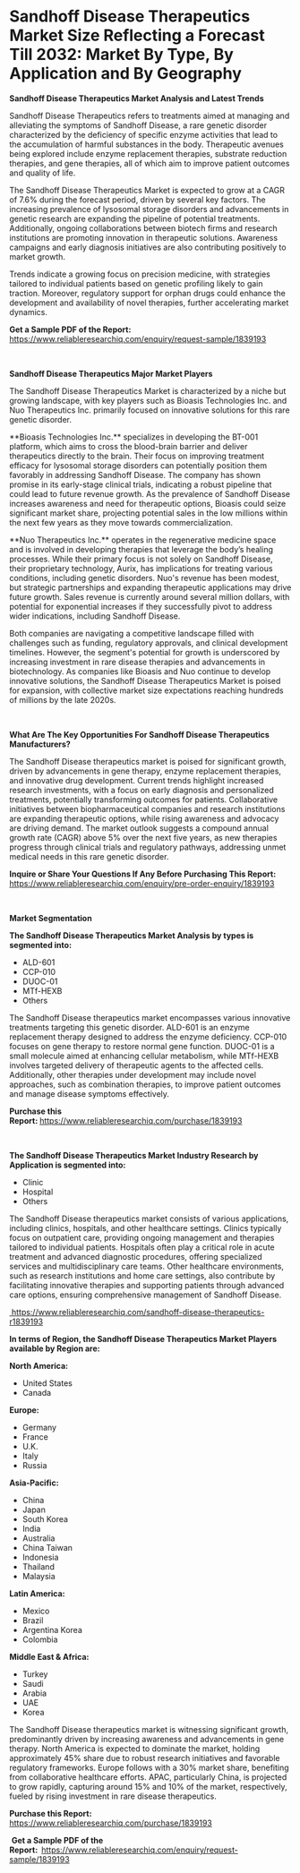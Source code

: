 <p><h1>Sandhoff Disease Therapeutics Market Size Reflecting a Forecast Till 2032: Market By Type, By Application and By Geography</h1></p><p><strong>Sandhoff Disease Therapeutics Market Analysis and Latest Trends</strong></p>
<p><p>Sandhoff Disease Therapeutics refers to treatments aimed at managing and alleviating the symptoms of Sandhoff Disease, a rare genetic disorder characterized by the deficiency of specific enzyme activities that lead to the accumulation of harmful substances in the body. Therapeutic avenues being explored include enzyme replacement therapies, substrate reduction therapies, and gene therapies, all of which aim to improve patient outcomes and quality of life.</p><p>The Sandhoff Disease Therapeutics Market is expected to grow at a CAGR of 7.6% during the forecast period, driven by several key factors. The increasing prevalence of lysosomal storage disorders and advancements in genetic research are expanding the pipeline of potential treatments. Additionally, ongoing collaborations between biotech firms and research institutions are promoting innovation in therapeutic solutions. Awareness campaigns and early diagnosis initiatives are also contributing positively to market growth. </p><p>Trends indicate a growing focus on precision medicine, with strategies tailored to individual patients based on genetic profiling likely to gain traction. Moreover, regulatory support for orphan drugs could enhance the development and availability of novel therapies, further accelerating market dynamics.</p></p>
<p><strong>Get a Sample PDF of the Report:&nbsp;</strong> <a href="https://www.reliableresearchiq.com/enquiry/request-sample/1839193?utm_campaign=2325&utm_medium=2&utm_source=Github&utm_content=ia&utm_term=13042025&utm_id=sandhoff-disease-therapeutics">https://www.reliableresearchiq.com/enquiry/request-sample/1839193</a></p>
<p>&nbsp;</p>
<p><strong>Sandhoff Disease Therapeutics Major Market Players</strong></p>
<p><p>The Sandhoff Disease Therapeutics Market is characterized by a niche but growing landscape, with key players such as Bioasis Technologies Inc. and Nuo Therapeutics Inc. primarily focused on innovative solutions for this rare genetic disorder.</p><p>**Bioasis Technologies Inc.** specializes in developing the BT-001 platform, which aims to cross the blood-brain barrier and deliver therapeutics directly to the brain. Their focus on improving treatment efficacy for lysosomal storage disorders can potentially position them favorably in addressing Sandhoff Disease. The company has shown promise in its early-stage clinical trials, indicating a robust pipeline that could lead to future revenue growth. As the prevalence of Sandhoff Disease increases awareness and need for therapeutic options, Bioasis could seize significant market share, projecting potential sales in the low millions within the next few years as they move towards commercialization.</p><p>**Nuo Therapeutics Inc.** operates in the regenerative medicine space and is involved in developing therapies that leverage the body’s healing processes. While their primary focus is not solely on Sandhoff Disease, their proprietary technology, Aurix, has implications for treating various conditions, including genetic disorders. Nuo's revenue has been modest, but strategic partnerships and expanding therapeutic applications may drive future growth. Sales revenue is currently around several million dollars, with potential for exponential increases if they successfully pivot to address wider indications, including Sandhoff Disease.</p><p>Both companies are navigating a competitive landscape filled with challenges such as funding, regulatory approvals, and clinical development timelines. However, the segment's potential for growth is underscored by increasing investment in rare disease therapies and advancements in biotechnology. As companies like Bioasis and Nuo continue to develop innovative solutions, the Sandhoff Disease Therapeutics Market is poised for expansion, with collective market size expectations reaching hundreds of millions by the late 2020s.</p></p>
<p>&nbsp;</p>
<p><strong>What Are The Key Opportunities For Sandhoff Disease Therapeutics Manufacturers?</strong></p>
<p><p>The Sandhoff Disease therapeutics market is poised for significant growth, driven by advancements in gene therapy, enzyme replacement therapies, and innovative drug development. Current trends highlight increased research investments, with a focus on early diagnosis and personalized treatments, potentially transforming outcomes for patients. Collaborative initiatives between biopharmaceutical companies and research institutions are expanding therapeutic options, while rising awareness and advocacy are driving demand. The market outlook suggests a compound annual growth rate (CAGR) above 5% over the next five years, as new therapies progress through clinical trials and regulatory pathways, addressing unmet medical needs in this rare genetic disorder.</p></p>
<p><strong>Inquire or Share Your Questions If Any Before Purchasing This Report:</strong> <a href="https://www.reliableresearchiq.com/enquiry/pre-order-enquiry/1839193?utm_campaign=2325&utm_medium=2&utm_source=Github&utm_content=ia&utm_term=13042025&utm_id=sandhoff-disease-therapeutics">https://www.reliableresearchiq.com/enquiry/pre-order-enquiry/1839193</a></p>
<p>&nbsp;</p>
<p><strong>Market Segmentation</strong></p>
<p><strong>The Sandhoff Disease Therapeutics Market Analysis by types is segmented into:</strong></p>
<p><ul><li>ALD-601</li><li>CCP-010</li><li>DUOC-01</li><li>MTf-HEXB</li><li>Others</li></ul></p>
<p><p>The Sandhoff Disease therapeutics market encompasses various innovative treatments targeting this genetic disorder. ALD-601 is an enzyme replacement therapy designed to address the enzyme deficiency. CCP-010 focuses on gene therapy to restore normal gene function. DUOC-01 is a small molecule aimed at enhancing cellular metabolism, while MTf-HEXB involves targeted delivery of therapeutic agents to the affected cells. Additionally, other therapies under development may include novel approaches, such as combination therapies, to improve patient outcomes and manage disease symptoms effectively.</p></p>
<p><strong>Purchase this Report:&nbsp;</strong><a href="https://www.reliableresearchiq.com/purchase/1839193?utm_campaign=2325&utm_medium=2&utm_source=Github&utm_content=ia&utm_term=13042025&utm_id=sandhoff-disease-therapeutics">https://www.reliableresearchiq.com/purchase/1839193</a></p>
<p>&nbsp;</p>
<p><strong>The Sandhoff Disease Therapeutics Market Industry Research by Application is segmented into:</strong></p>
<p><ul><li>Clinic</li><li>Hospital</li><li>Others</li></ul></p>
<p><p>The Sandhoff Disease therapeutics market consists of various applications, including clinics, hospitals, and other healthcare settings. Clinics typically focus on outpatient care, providing ongoing management and therapies tailored to individual patients. Hospitals often play a critical role in acute treatment and advanced diagnostic procedures, offering specialized services and multidisciplinary care teams. Other healthcare environments, such as research institutions and home care settings, also contribute by facilitating innovative therapies and supporting patients through advanced care options, ensuring comprehensive management of Sandhoff Disease.</p></p>
<p><a href="https://www.reliableresearchiq.com/sandhoff-disease-therapeutics-r1839193?utm_campaign=2325&utm_medium=2&utm_source=Github&utm_content=ia&utm_term=13042025&utm_id=sandhoff-disease-therapeutics">&nbsp;https://www.reliableresearchiq.com/sandhoff-disease-therapeutics-r1839193</a></p>
<p><strong>In terms of Region, the Sandhoff Disease Therapeutics Market Players available by Region are:</strong></p>
<p>
    <p> <strong> North America: </strong>
        <ul>
            <li>United States</li>
            <li>Canada</li>
        </ul>
        </p> 
    <p> <strong> Europe: </strong>
        <ul>
            <li>Germany</li>
            <li>France</li>
            <li>U.K.</li>
            <li>Italy</li>
            <li>Russia</li>
        </ul>
        </p> 
    <p> <strong> Asia-Pacific: </strong>
        <ul>
            <li>China</li>
            <li>Japan</li>
            <li>South Korea</li>
            <li>India</li>
            <li>Australia</li>
            <li>China Taiwan</li>
            <li>Indonesia</li>
            <li>Thailand</li>
            <li>Malaysia</li>
        </ul>
        </p> 
    <p> <strong> Latin America: </strong>
        <ul>
            <li>Mexico</li>
            <li>Brazil</li>
            <li>Argentina Korea</li>
            <li>Colombia</li>
        </ul>
        </p> 
    <p> <strong> Middle East & Africa: </strong>
        <ul>
            <li>Turkey</li>
            <li>Saudi</li>
            <li>Arabia</li>
            <li>UAE</li>
            <li>Korea</li>
        </ul>
    </p>
    </p>
<p><p>The Sandhoff Disease therapeutics market is witnessing significant growth, predominantly driven by increasing awareness and advancements in gene therapy. North America is expected to dominate the market, holding approximately 45% share due to robust research initiatives and favorable regulatory frameworks. Europe follows with a 30% market share, benefiting from collaborative healthcare efforts. APAC, particularly China, is projected to grow rapidly, capturing around 15% and 10% of the market, respectively, fueled by rising investment in rare disease therapeutics.</p></p>
<p><strong>Purchase this Report: </strong><a href="https://www.reliableresearchiq.com/purchase/1839193?utm_campaign=2325&utm_medium=2&utm_source=Github&utm_content=ia&utm_term=13042025&utm_id=sandhoff-disease-therapeutics">https://www.reliableresearchiq.com/purchase/1839193</a></p>
<p>&nbsp;<strong>Get a Sample PDF of the Report:&nbsp;&nbsp;</strong><a href="https://www.reliableresearchiq.com/enquiry/request-sample/1839193?utm_campaign=2325&utm_medium=2&utm_source=Github&utm_content=ia&utm_term=13042025&utm_id=sandhoff-disease-therapeutics">https://www.reliableresearchiq.com/enquiry/request-sample/1839193</a></p>
<p><strong></strong></p>
<p><p></p><p></p><p></p></p>